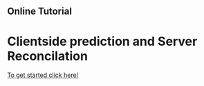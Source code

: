 ## Online Tutorial

# Clientside prediction and Server Reconcilation

[To get started click here!](Part_1.md)
